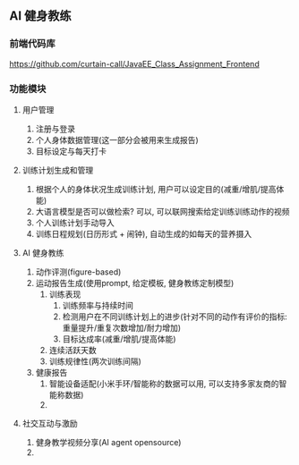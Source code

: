 ## AI 健身教练

### 前端代码库

https://github.com/curtain-call/JavaEE_Class_Assignment_Frontend

### 功能模块

1. 用户管理
   1. 注册与登录
   2. 个人身体数据管理(这一部分会被用来生成报告)
   3. 目标设定与每天打卡


2. 训练计划生成和管理
   1. 根据个人的身体状况生成训练计划, 用户可以设定目的(减重/增肌/提高体能)
   2. 大语言模型是否可以做检索? 可以, 可以联网搜索给定训练训练动作的视频
   3. 个人训练计划手动导入
   4. 训练日程规划(日历形式 + 闹钟), 自动生成的如每天的营养摄入


3. AI 健身教练
   1. 动作评测(figure-based)
   2. 运动报告生成(使用prompt, 给定模板, 健身教练定制模型)
      1. 训练表现
         1. 训练频率与持续时间
         2. 检测用户在不同训练计划上的进步(针对不同的动作有评价的指标: 重量提升/重复次数增加/耐力增加)
         3. 目标达成率(减重/增肌/提高体能)
      2. 连续活跃天数
      3. 训练规律性(两次训练间隔)
   3. 健康报告
      1. 智能设备适配(小米手环/智能称的数据可以用, 可以支持多家友商的智能称数据)
      2. 


4. 社交互动与激励
   1. 健身教学视频分享(AI agent opensource)
   2. 